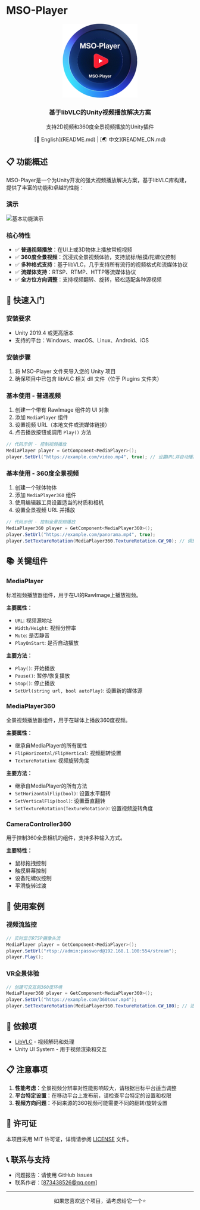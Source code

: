 # MSO-Player

<div align="center">
  <img src="Docs/Image/MSO-Player_logo.png" alt="MSO-Player Logo" width="200" />
  <h3>基于libVLC的Unity视频播放解决方案</h3>
  <p>支持2D视频和360度全景视频播放的Unity插件</p>
  <p>[🌟 English](README.md) | [🌏 中文](README_CN.md)</p>
</div>

## 📋 功能概述

MSO-Player是一个为Unity开发的强大视频播放解决方案，基于libVLC库构建，提供了丰富的功能和卓越的性能：

### 演示
![基本功能演示](Docs/Video/demo.gif)

### 核心特性
- ✅ **普通视频播放**：在UI上或3D物体上播放常规视频
- ✅ **360度全景视频**：沉浸式全景视频体验，支持鼠标/触摸/陀螺仪控制
- ✅ **多种格式支持**：基于libVLC，几乎支持所有流行的视频格式和流媒体协议
- ✅ **流媒体支持**：RTSP、RTMP、HTTP等流媒体协议
- ✅ **全方位方向调整**：支持视频翻转、旋转，轻松适配各种源视频

## 🚀 快速入门

### 安装要求
- Unity 2019.4 或更高版本
- 支持的平台：Windows、macOS、Linux、Android、iOS

### 安装步骤
1. 将 MSO-Player 文件夹导入您的 Unity 项目
2. 确保项目中已包含 libVLC 相关 dll 文件（位于 Plugins 文件夹）

### 基本使用 - 普通视频
1. 创建一个带有 RawImage 组件的 UI 对象
2. 添加 `MediaPlayer` 组件
3. 设置视频 URL（本地文件或流媒体链接）
4. 点击播放按钮或调用 `Play()` 方法

```csharp
// 代码示例 - 控制视频播放
MediaPlayer player = GetComponent<MediaPlayer>();
player.SetUrl("https://example.com/video.mp4", true); // 设置URL并自动播放
```

### 基本使用 - 360度全景视频
1. 创建一个球体物体
2. 添加 `MediaPlayer360` 组件
3. 使用编辑器工具设置适当的材质和相机
4. 设置全景视频 URL 并播放

```csharp
// 代码示例 - 控制全景视频播放
MediaPlayer360 player = GetComponent<MediaPlayer360>();
player.SetUrl("https://example.com/panorama.mp4", true);
player.SetTextureRotation(MediaPlayer360.TextureRotation.CW_90); // 调整视频方向
```

## 📚 关键组件

### MediaPlayer
标准视频播放器组件，用于在UI的RawImage上播放视频。

**主要属性：**
- `URL`: 视频源地址
- `Width/Height`: 视频分辨率
- `Mute`: 是否静音
- `PlayOnStart`: 是否自动播放

**主要方法：**
- `Play()`: 开始播放
- `Pause()`: 暂停/恢复播放
- `Stop()`: 停止播放
- `SetUrl(string url, bool autoPlay)`: 设置新的媒体源

### MediaPlayer360
全景视频播放器组件，用于在球体上播放360度视频。

**主要属性：**
- 继承自MediaPlayer的所有属性
- `FlipHorizontal/FlipVertical`: 视频翻转设置
- `TextureRotation`: 视频旋转角度

**主要方法：**
- 继承自MediaPlayer的所有方法
- `SetHorizontalFlip(bool)`: 设置水平翻转
- `SetVerticalFlip(bool)`: 设置垂直翻转
- `SetTextureRotation(TextureRotation)`: 设置视频旋转角度

### CameraController360
用于控制360全景相机的组件，支持多种输入方式。

**主要特性：**
- 鼠标拖拽控制
- 触摸屏幕控制
- 设备陀螺仪控制
- 平滑旋转过渡

## 📝 使用案例

### 视频流监控
```csharp
// 实时显示RTSP摄像头流
MediaPlayer player = GetComponent<MediaPlayer>();
player.SetUrl("rtsp://admin:password@192.168.1.100:554/stream");
player.Play();
```

### VR全景体验
```csharp
// 创建可交互的360度环境
MediaPlayer360 player = GetComponent<MediaPlayer360>();
player.SetUrl("https://example.com/360tour.mp4");
player.SetTextureRotation(MediaPlayer360.TextureRotation.CW_180); // 适配视频方向
```

## 🔌 依赖项

- [LibVLC](https://www.videolan.org/vlc/libvlc.html) - 视频解码和处理
- Unity UI System - 用于视频渲染和交互

## 📋 注意事项

1. **性能考虑**：全景视频分辨率对性能影响较大，请根据目标平台适当调整
2. **平台特定设置**：在移动平台上发布前，请检查平台特定的设置和权限
3. **视频方向问题**：不同来源的360视频可能需要不同的翻转/旋转设置

## 📄 许可证

本项目采用 MIT 许可证，详情请参阅 [LICENSE](LICENSE) 文件。

## 📞 联系与支持

- 问题报告：请使用 GitHub Issues
- 联系作者：[873438526@qq.com]

---

<div align="center">
  <p>如果您喜欢这个项目，请考虑给它一个⭐</p>
</div> 